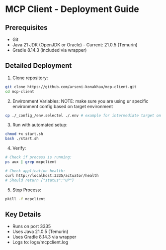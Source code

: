 # MCP Client - Deployment Guide

## Prerequisites
- Git
- Java 21 JDK (OpenJDK or Oracle) - Current: 21.0.5 (Temurin)
- Gradle 8.14.3 (included via wrapper)


## Detailed Deployment

1. Clone repository:
```bash
git clone https://github.com/arseni-konakhau/mcp-client.git
cd mcp-client
```

2. Environment Variables:
NOTE: make sure you are using ur specific environment config based on target environment
```bash
cp ./_config_/env.selectel ./.env # example for intermediate target on selectel cloud
```

3. Run with automated setup:
```bash
chmod +x start.sh
bash ./start.sh
```

4. Verify:
```bash
# Check if process is running:
ps aux | grep mcpclient

# Check application health:
curl http://localhost:3335/actuator/health
# Should return {"status":"UP"}
```

5. Stop Process:
```bash
pkill -f mcpclient
```


## Key Details
- Runs on port 3335
- Uses Java 21.0.5 (Temurin)
- Uses Gradle 8.14.3 via wrapper
- Logs to: logs/mcpclient.log
